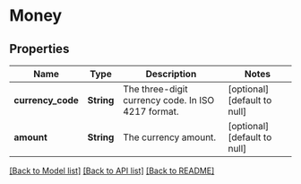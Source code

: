 # Money

## Properties
Name | Type | Description | Notes
------------ | ------------- | ------------- | -------------
**currency_code** | **String** | The three-digit currency code. In ISO 4217 format. | [optional] [default to null]
**amount** | **String** | The currency amount. | [optional] [default to null]

[[Back to Model list]](../README.md#documentation-for-models) [[Back to API list]](../README.md#documentation-for-api-endpoints) [[Back to README]](../README.md)


